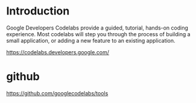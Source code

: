 # Introduction

Google Developers Codelabs provide a guided, tutorial, hands-on coding experience. Most codelabs will step you through the process of building a small application, or adding a new feature to an existing application.

https://codelabs.developers.google.com/

# github

https://github.com/googlecodelabs/tools

